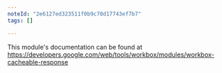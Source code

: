 ```yaml
---
noteId: "2e6127ed323511f0b9c70d17743ef7b7"
tags: []

---
```


This module's documentation can be found at https://developers.google.com/web/tools/workbox/modules/workbox-cacheable-response
